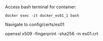  Access bash terminal for container:

`docker exec -it docker_es01_1 bash`

Navigate to config/certs/es01

openssl x509 -fingerprint -sha256 -in es01.crt